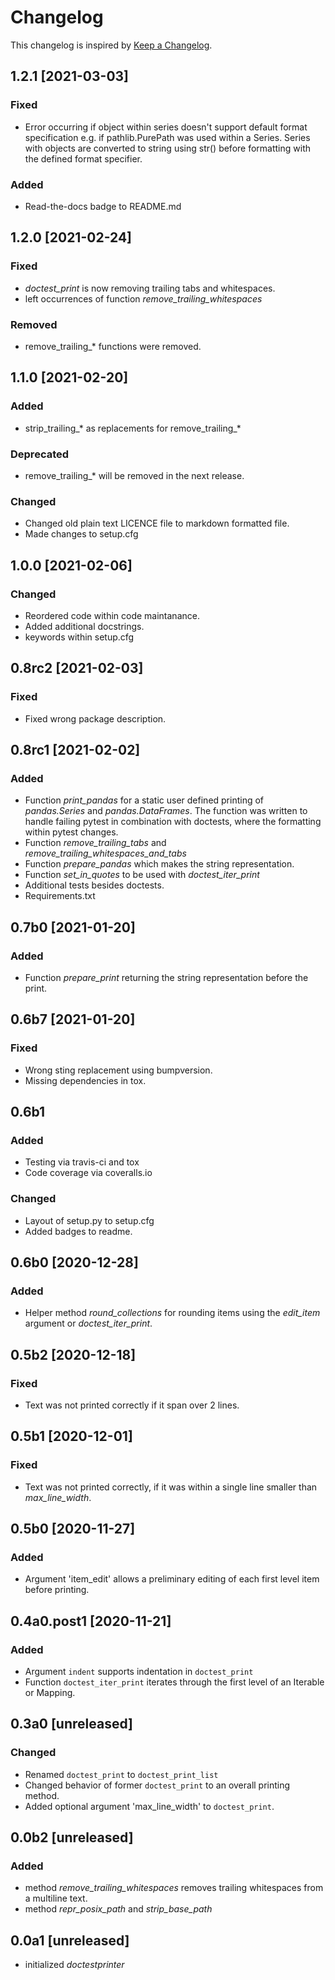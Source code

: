 # Changelog
This changelog is inspired by [Keep a Changelog](https://keepachangelog.com/en/1.0.0/).

## 1.2.1 [2021-03-03]
### Fixed
- Error occurring if object within series doesn't support default format specification
  e.g. if pathlib.PurePath was used within a Series. Series with objects are converted
  to string using str() before formatting with the defined format specifier.

### Added
- Read-the-docs badge to README.md

## 1.2.0 [2021-02-24]
### Fixed
- *doctest_print* is now removing trailing tabs and whitespaces.
- left occurrences of function *remove_trailing_whitespaces*

### Removed
- remove_trailing_* functions were removed.


## 1.1.0 [2021-02-20]
### Added
- strip_trailing_* as replacements for remove_trailing_*

### Deprecated
- remove_trailing_* will be removed in the next release.

### Changed
- Changed old plain text LICENCE file to markdown formatted file.
- Made changes to setup.cfg

## 1.0.0 [2021-02-06]
### Changed
- Reordered code within code maintanance.
- Added additional docstrings.
- keywords within setup.cfg

## 0.8rc2 [2021-02-03]
### Fixed
- Fixed wrong package description.

## 0.8rc1 [2021-02-02]
### Added
- Function *print_pandas* for a static user defined printing of *pandas.Series* and
  *pandas.DataFrames*. The function was written to handle failing pytest in combination
  with doctests, where the formatting within pytest changes.
- Function *remove_trailing_tabs* and *remove_trailing_whitespaces_and_tabs*
- Function *prepare_pandas* which makes the string representation.
- Function *set_in_quotes* to be used with *doctest_iter_print*
- Additional tests besides doctests.
- Requirements.txt

## 0.7b0 [2021-01-20]
### Added
- Function *prepare_print* returning the string representation before the print.

## 0.6b7 [2021-01-20]
### Fixed
- Wrong sting replacement using bumpversion.
- Missing dependencies in tox.

## 0.6b1
### Added
- Testing via travis-ci and tox
- Code coverage via coveralls.io

### Changed
- Layout of setup.py to setup.cfg
- Added badges to readme.

## 0.6b0 [2020-12-28]
### Added
- Helper method *round_collections* for rounding items using the 
  *edit_item* argument or *doctest_iter_print*.

## 0.5b2 [2020-12-18]
### Fixed
- Text was not printed correctly if it span over 2 lines.

## 0.5b1 [2020-12-01]
### Fixed
- Text was not printed correctly, if it was within a single line smaller than 
  *max_line_width*.

## 0.5b0 [2020-11-27]
### Added
- Argument 'item_edit' allows a preliminary editing of each first level item
  before printing.

## 0.4a0.post1 [2020-11-21]
### Added
- Argument `indent` supports indentation in `doctest_print`
- Function `doctest_iter_print` iterates through the first level of an Iterable or
  Mapping.

## 0.3a0 [unreleased]
### Changed
- Renamed `doctest_print` to `doctest_print_list`
- Changed behavior of former `doctest_print` to an overall printing method.
- Added optional argument 'max_line_width' to `doctest_print`.

## 0.0b2 [unreleased]
### Added
- method *remove_trailing_whitespaces* removes trailing whitespaces from a
  multiline text.
- method *repr_posix_path* and *strip_base_path*

## 0.0a1 [unreleased]
- initialized *doctestprinter*